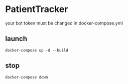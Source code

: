 # PatientTracker

your bot token must be changed in docker-compose.yml

## launch

```shell
docker-compose up -d --build
```

## stop

```shell
docker-compose down
```
